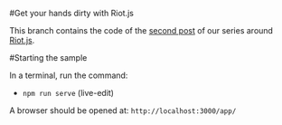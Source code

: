 #Get your hands dirty with Riot.js

This branch contains the code of the [second post](http://streamdata.io/blog/exploring-riot-js-part2/) of our series around [Riot.js](http://riotjs.com/).

#Starting the sample

In a terminal, run the command:
- `npm run serve` (live-edit)

A browser should be opened at: `http://localhost:3000/app/`
